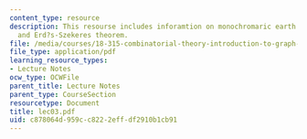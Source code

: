 ```yaml
---
content_type: resource
description: This resourse includes inforamtion on monochromaric earth progression,
  and Erd?s-Szekeres theorem.
file: /media/courses/18-315-combinatorial-theory-introduction-to-graph-theory-extremal-and-enumerative-combinatorics-spring-2005/c878064d959cc8222effdf2910b1cb91_lec03.pdf
file_type: application/pdf
learning_resource_types:
- Lecture Notes
ocw_type: OCWFile
parent_title: Lecture Notes
parent_type: CourseSection
resourcetype: Document
title: lec03.pdf
uid: c878064d-959c-c822-2eff-df2910b1cb91
---
```

